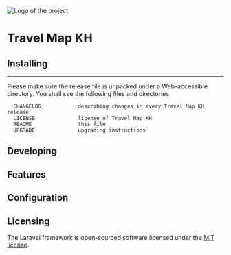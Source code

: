 ![Logo of the project](https://raw.githubusercontent.com/denisavin/denisavin.github.io/master/travelmapkh/googledev.png)

# Travel Map KH

## Installing
------------

Please make sure the release file is unpacked under a Web-accessible directory. You shall see the following files and directories:

      CHANGELOG            describing changes in every Travel Map KH release
      LICENSE              license of Travel Map KH
      README               this file
      UPGRADE              upgrading instructions


## Developing

## Features

## Configuration

## Licensing
The Laravel framework is open-sourced software licensed under the [MIT license](https://opensource.org/licenses/MIT).
